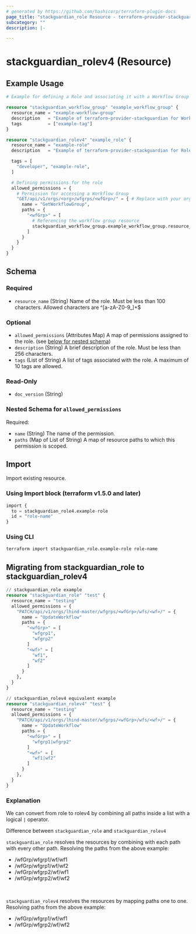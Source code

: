 ```yaml
---
# generated by https://github.com/hashicorp/terraform-plugin-docs
page_title: "stackguardian_role Resource - terraform-provider-stackguardian"
subcategory: ""
description: |-

---
```


# stackguardian_rolev4 (Resource)

## Example Usage

```terraform
# Example for defining a Role and associating it with a Workflow Group in StackGuardian

resource "stackguardian_workflow_group" "example_workflow_group" {
  resource_name = "example-workflow-group"
  description   = "Example of terraform-provider-stackguardian for Workflow Group"
  tags          = ["example-tag"]
}

resource "stackguardian_rolev4" "example_role" {
  resource_name = "example-role"
  description   = "Example of terraform-provider-stackguardian for Role"

  tags = [
    "developer", "example-role",
  ]

  # Defining permissions for the role
  allowed_permissions = {
    # Permission for accessing a Workflow Group
    "GET/api/v1/orgs/<org>/wfgrps/<wfGrp>/" = { # Replace with your organization name
      name = "GetWorkflowGroup",
      paths = {
        "<wfGrp>" = [
          # Referencing the workflow group resource
          stackguardian_workflow_group.example_workflow_group.resource_name
        ]
      }
    }
  }
}
```

<!-- schema generated by tfplugindocs -->
## Schema

### Required

- `resource_name` (String) Name of the role. Must be less than 100 characters. Allowed characters are ^[a-zA-Z0-9_]+$

### Optional

- `allowed_permissions` (Attributes Map) A map of permissions assigned to the role. (see [below for nested schema](#nestedatt--allowed_permissions))
- `description` (String) A brief description of the role. Must be less than 256 characters.
- `tags` (List of String) A list of tags associated with the role. A maximum of 10 tags are allowed.

### Read-Only

- `doc_version` (String)

<a id="nestedatt--allowed_permissions"></a>
### Nested Schema for `allowed_permissions`

Required:

- `name` (String) The name of the permission.
- `paths` (Map of List of String) A map of resource paths to which this permission is scoped.




## Import

Import existing resource.

### Using Import block (terraform v1.5.0 and later)
```terraform
import {
  to = stackguardian_role4.example-role
  id = "role-name"
}
```

### Using CLI
```bash
terraform import stackguardian_role.example-role role-name
```

## Migrating from stackguardian_role to stackguardian_rolev4

```terraform
// stackguardian_role example
resource "stackguardian_role" "test" {
  resource_name = "testing"
  allowed_permissions = {
    "PATCH/api/v1/orgs/lhind-master/wfgrps/<wfGrp>/wfs/<wf>/" = {
      name = "UpdateWorkflow"
      paths = {
        "<wfGrp>" = [
          "wfgrp1",
          "wfgrp2"
        ]
        "<wf>" = [
          "wf1",
          "wf2"
        ]
      }
    },
  }
}

// stackguardian_rolev4 equivalent example
resource "stackguardian_rolev4" "test" {
  resource_name = "testing"
  allowed_permissions = {
    "PATCH/api/v1/orgs/lhind-master/wfgrps/<wfGrp>/wfs/<wf>/" = {
      name = "UpdateWorkflow"
      paths = {
        "<wfGrp>" = [
          "wfgrp1|wfgrp2"
        ]
        "<wf>" = [
          "wf1|wf2"
        ]
      }
    },
  }
}
```

### Explanation

We can convert from role to rolev4 by combining all paths inside a list with a logical `|` operator.

Difference between `stackguardian_role` and `stackguardian_rolev4`

`stackguardian_role` resolves the resources by combining with each path with every other path. Resolving the paths from the above example:

- /wfGrp/wfgrp1/wf/wf1
- /wfGrp/wfgrp1/wf/wf2
- /wfGrp/wfgrp2/wf/wf1
- /wfGrp/wfgrp2/wf/wf2

</br>

`stackguardian_rolev4` resolves the resources by mapping paths one to one. Resolving paths from the above example:

- /wfGrp/wfgrp1/wf/wf1
- /wfGrp/wfgrp2/wf/wf2
